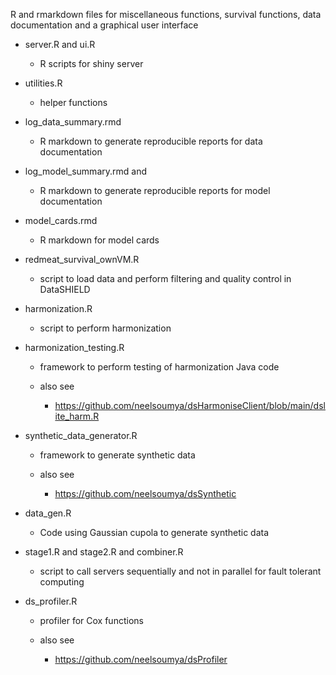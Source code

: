 R and rmarkdown files for miscellaneous functions, survival functions, data documentation and a graphical user interface


* server.R and ui.R

    * R scripts for shiny server
    
* utilities.R

   * helper functions
   
* log_data_summary.rmd

   * R markdown to generate reproducible reports for data documentation

* log_model_summary.rmd and

   * R markdown to generate reproducible reports for model documentation

* model_cards.rmd

   * R markdown for model cards
   
* redmeat_survival_ownVM.R

   * script to load data and perform filtering and quality control in DataSHIELD 

* harmonization.R

   * script to perform harmonization

* harmonization_testing.R

   * framework to perform testing of harmonization Java code

   * also see

        * https://github.com/neelsoumya/dsHarmoniseClient/blob/main/dslite_harm.R

* synthetic_data_generator.R

   * framework to generate synthetic data

   * also see

        * https://github.com/neelsoumya/dsSynthetic

* data_gen.R

   * Code using Gaussian cupola to generate synthetic data

* stage1.R and stage2.R and combiner.R

   * script to call servers sequentially and not in parallel for fault tolerant computing

* ds_profiler.R

   * profiler for Cox functions

   * also see

        * https://github.com/neelsoumya/dsProfiler
